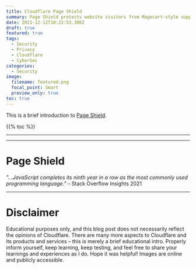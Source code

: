 ```yaml
---
title: Cloudflare Page Shield
summary: Page Shield protects website visitors from Magecart-style supply chain attacks that steal credit card information and sensitive data through malicious third-party dependencies.
date: 2021-12-12T10:22:53.306Z
draft: true
featured: true
tags:
  - Security
  - Privacy
  - Cloudflare
  - CyberSec
categories:
  - Security
image:
  filename: featured.png
  focal_point: Smart
  preview_only: true
toc: true
---
```


This is a brief introduction to [Page Shield](https://www.cloudflare.com/page-shield/).

{{% toc %}}

* * *
* * *

# Page Shield

_"...JavaScript completes its ninth year in a row as the most commonly used programming language."_ – Stack Overflow Insights 2021

* * *

# Disclaimer

Educational purposes only, and this blog post does not necessarily reflect the opinions of Cloudflare. There are many more aspects to Cloudflare and its products and services – this is merely a brief educational intro. Properly inform yourself, keep learning, keep testing, and feel free to share your learnings and experiences as I do. Hope it was helpful! Images are online and publicly accessible.
